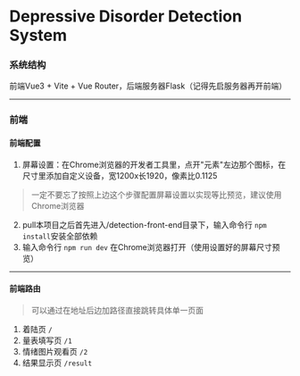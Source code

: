 # Depressive Disorder Detection System

### 系统结构

前端Vue3 + Vite + Vue Router，后端服务器Flask（记得先启服务器再开前端）

---

### 前端

#### 前端配置
1. 屏幕设置：在Chrome浏览器的开发者工具里，点开"元素"左边那个图标，在尺寸里添加自定义设备，宽1200x长1920，像素比0.1125
>一定不要忘了按照上边这个步骤配置屏幕设置以实现等比预览，建议使用Chrome浏览器

2. pull本项目之后首先进入/detection-front-end目录下，输入命令行
`npm install`安装全部依赖
3. 输入命令行 `npm run dev` 在Chrome浏览器打开（使用设置好的屏幕尺寸预览）

---

#### 前端路由
>可以通过在地址后边加路径直接跳转具体单一页面
1. 着陆页 `/`
2. 量表填写页 `/1`
3. 情绪图片观看页 `/2`
4. 结果显示页 `/result`


